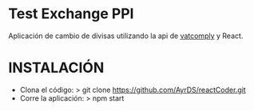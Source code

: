# Test Exchange PPI

Aplicación de cambio de divisas utilizando la api de [vatcomply](https://www.vatcomply.com/documentation) y React.


# INSTALACIÓN
- Clona el código: > git clone https://github.com/AyrDS/reactCoder.git
- Corre la aplicación: > npm start
